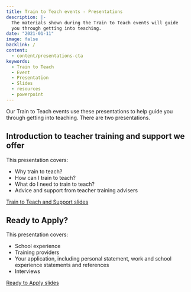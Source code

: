 ```yaml
---
title: Train to Teach events - Presentations
description: |-
  The materials shown during the Train to Teach events will guide
  you through getting into teaching.
date: "2021-01-11"
image: false
backlink: /
content:
  - content/presentations-cta
keywords:
  - Train to Teach
  - Event
  - Presentation
  - Slides
  - resources
  - powerpoint
---
```


Our Train to Teach events use these presentations to help guide you through 
getting into teaching. There are two presentations.

## Introduction to teacher training and support we offer

This presentation covers:

- Why train to teach?
- How can I train to teach?
- What do I need to train to teach?
- Advice and support from teacher training advisers

<a href="/assets/documents/train-to-teach-and-support.pdf" class="call-to-action-icon-button">
    Train to Teach and Support slides
    <i class="fas fa-file-pdf"></i>
</a>

## Ready to Apply?

This presentation covers:

- School experience
- Training providers
- Your application, including personal statement, work and school experience statements and references
- Interviews

<a href="/assets/documents/ready-to-apply.pdf" class="call-to-action-icon-button">
    Ready to Apply slides
    <i class="fas fa-file-pdf"></i>
</a>

